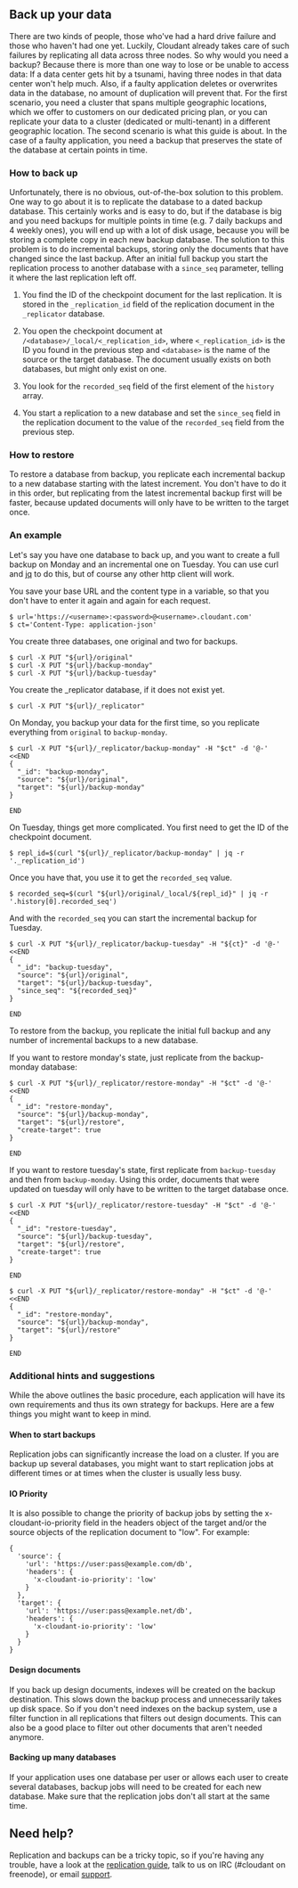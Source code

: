 ## Back up your data

There are two kinds of people, those who've had a hard drive failure and
those who haven't had one yet. Luckily, Cloudant already takes care of
such failures by replicating all data across three nodes. So why would
you need a backup? Because there is more than one way to lose or be
unable to access data: If a data center gets hit by a tsunami, having
three nodes in that data center won't help much. Also, if a faulty
application deletes or overwrites data in the database, no amount of
duplication will prevent that. For the first scenario, you need a
cluster that spans multiple geographic locations, which we offer to
customers on our dedicated pricing plan, or you can replicate your data
to a cluster (dedicated or multi-tenant) in a different geographic
location. The second scenario is what this guide is about. In the case
of a faulty application, you need a backup that preserves the state of
the database at certain points in time.

### How to back up

Unfortunately, there is no obvious, out-of-the-box solution to this
problem. One way to go about it is to replicate the database to a dated
backup database. This certainly works and is easy to do, but if the
database is big and you need backups for multiple points in time (e.g. 7
daily backups and 4 weekly ones), you will end up with a lot of disk
usage, because you will be storing a complete copy in each new backup
database. The solution to this problem is to do incremental backups,
storing only the documents that have changed since the last backup.
After an initial full backup you start the replication process to
another database with a `since_seq` parameter, telling it where the last
replication left off.

1.  You find the ID of the checkpoint document for the last replication.
    It is stored in the `_replication_id` field of the replication
    document in the `_replicator` database.

2.  You open the checkpoint document at
    `/<database>/_local/<_replication_id>`, where `<_replication_id>` is
    the ID you found in the previous step and `<database>` is the name
    of the source or the target database. The document usually exists on
    both databases, but might only exist on one.

3.  You look for the `recorded_seq` field of the first element of the
    `history` array.

4.  You start a replication to a new database and set the `since_seq`
    field in the replication document to the value of the `recorded_seq`
    field from the previous step.

### How to restore

To restore a database from backup, you replicate each incremental backup
to a new database starting with the latest increment. You don't have to
do it in this order, but replicating from the latest incremental backup
first will be faster, because updated documents will only have to be
written to the target once.

### An example

Let's say you have one database to back up, and you want to create a
full backup on Monday and an incremental one on Tuesday. You can use
curl and [jq](http://http://stedolan.github.io/jq/) to do this, but of
course any other http client will work.

You save your base URL and the content type in a variable, so that you
don't have to enter it again and again for each request.

```shell
$ url='https://<username>:<password>@<username>.cloudant.com'
$ ct='Content-Type: application-json'
```

You create three databases, one original and two for backups.

```shell
$ curl -X PUT "${url}/original"
$ curl -X PUT "${url}/backup-monday"
$ curl -X PUT "${url}/backup-tuesday"
```

You create the \_replicator database, if it does not exist yet.

```shell
$ curl -X PUT "${url}/_replicator"
```

On Monday, you backup your data for the first time, so you replicate
everything from `original` to `backup-monday`.

```shell
$ curl -X PUT "${url}/_replicator/backup-monday" -H "$ct" -d '@-' <<END
{
  "_id": "backup-monday",
  "source": "${url}/original",
  "target": "${url}/backup-monday"
}

END
```

On Tuesday, things get more complicated. You first need to get the ID of
the checkpoint document.

```shell
$ repl_id=$(curl "${url}/_replicator/backup-monday" | jq -r '._replication_id')
```

Once you have that, you use it to get the `recorded_seq` value.

```shell
$ recorded_seq=$(curl "${url}/original/_local/${repl_id}" | jq -r '.history[0].recorded_seq')
```

And with the `recorded_seq` you can start the incremental backup for
Tuesday.

```shell
$ curl -X PUT "${url}/_replicator/backup-tuesday" -H "${ct}" -d '@-' <<END
{
  "_id": "backup-tuesday",
  "source": "${url}/original",
  "target": "${url}/backup-tuesday",
  "since_seq": "${recorded_seq}"
}

END
```

To restore from the backup, you replicate the initial full backup and
any number of incremental backups to a new database.

If you want to restore monday's state, just replicate from the
backup-monday database:

```shell
$ curl -X PUT "${url}/_replicator/restore-monday" -H "$ct" -d '@-' <<END
{
  "_id": "restore-monday",
  "source": "${url}/backup-monday",
  "target": "${url}/restore",
  "create-target": true  
}

END
```

If you want to restore tuesday's state, first replicate from
`backup-tuesday` and then from `backup-monday`. Using this order,
documents that were updated on tuesday will only have to be written to
the target database once.

```shell
$ curl -X PUT "${url}/_replicator/restore-tuesday" -H "$ct" -d '@-' <<END
{
  "_id": "restore-tuesday",
  "source": "${url}/backup-tuesday",
  "target": "${url}/restore",
  "create-target": true  
}

END

$ curl -X PUT "${url}/_replicator/restore-monday" -H "$ct" -d '@-' <<END
{
  "_id": "restore-monday",
  "source": "${url}/backup-monday",
  "target": "${url}/restore"
}

END
```

### Additional hints and suggestions

While the above outlines the basic procedure, each application will have
its own requirements and thus its own strategy for backups. Here are a
few things you might want to keep in mind.

#### When to start backups

Replication jobs can significantly increase the load on a cluster. If
you are backup up several databases, you might want to start replication
jobs at different times or at times when the cluster is usually less
busy.

#### IO Priority

It is also possible to change the priority of backup jobs by setting the
x-cloudant-io-priority field in the headers object of the target and/or
the source objects of the replication document to "low". For example:

```
{
  'source': {
    'url': 'https://user:pass@example.com/db',
    'headers': {
      'x-cloudant-io-priority': 'low'
    }
  },
  'target': {
    'url': 'https://user:pass@example.net/db',
    'headers': {
      'x-cloudant-io-priority': 'low'
    }
  }
}
```

#### Design documents

If you back up design documents, indexes will be created on the backup
destination. This slows down the backup process and unnecessarily takes
up disk space. So if you don't need indexes on the backup system, use a
filter function in all replications that filters out design documents.
This can also be a good place to filter out other documents that aren't
needed anymore.

#### Backing up many databases

If your application uses one database per user or allows each user to
create several databases, backup jobs will need to be created for each
new database. Make sure that the replication jobs don't all start at the
same time.

## Need help?

Replication and backups can be a tricky topic, so if you're having any trouble, have a look at the <a href="http://docs.cloudant.com/guides/repl-index.html">replication guide</a>, talk to us on IRC (#cloudant on freenode), or email <a href="mailto:support@cloudant.com">support</a>.

